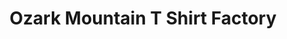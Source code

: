 ---
title: "Ozark Mountain T Shirt Factory"
url: /lincoln/ozark-mountain-t-shirt-factory/
shop: Allgemein
---
